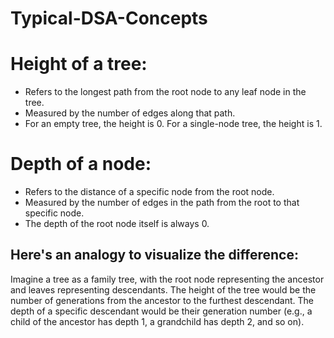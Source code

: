 # Typical-DSA-Concepts

# Height of a tree:

- Refers to the longest path from the root node to any leaf node in the tree.
- Measured by the number of edges along that path.
- For an empty tree, the height is 0. For a single-node tree, the height is 1.
# Depth of a node:

- Refers to the distance of a specific node from the root node.
- Measured by the number of edges in the path from the root to that specific node.
- The depth of the root node itself is always 0.

## Here's an analogy to visualize the difference:

Imagine a tree as a family tree, with the root node representing the ancestor and leaves representing descendants.
The height of the tree would be the number of generations from the ancestor to the furthest descendant.
The depth of a specific descendant would be their generation number (e.g., a child of the ancestor has depth 1, a grandchild has depth 2, and so on).
